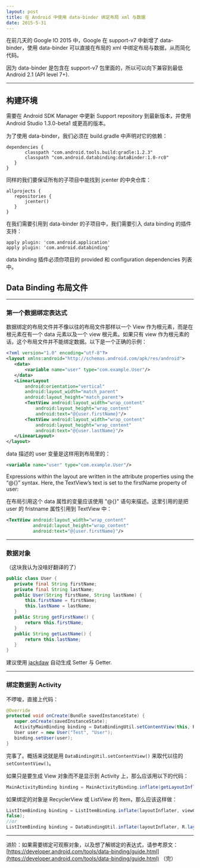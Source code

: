 ```yaml
---
layout: post
title: 在 Android 中使用 data-binder 绑定布局 xml 与数据
date: 2015-5-31
---
```



在前几天的 Google IO 2015 中，Google 在 support-v7 中新增了 data-binder，使用 data-binder 可以直接在布局的 xml 中绑定布局与数据，从而简化代码。

因为 data-binder 是包含在 support-v7 包里面的，所以可以向下兼容到最低 Android 2.1 (API level 7+).

---

## 构建环境

需要在 Android SDK Manager 中更新 Support repository 到最新版本，并使用 Android Studio 1.3.0-beta1 或更高的版本。

为了使用 data-binder，我们必须在 build.gradle 中声明对它的依赖：

```grovvy
dependencies {
       classpath "com.android.tools.build:gradle:1.2.3"
       classpath "com.android.databinding:dataBinder:1.0-rc0"
   }
}
```

同样的我们要保证所有的子项目中能找到 jcenter 的中央仓库：

```grovvy
allprojects {
   repositories {
       jcenter()
   }
}
```

在我们需要引用到 data-binder 的子项目中，我们需要引入 data binding 的插件支持：

```grovvy
apply plugin: 'com.android.application'
apply plugin: 'com.android.databinding'
```

data binding 插件必须你项目的 provided 和 configuration dependencies 列表中。

## Data Binding 布局文件
---

### 第一个数据绑定表达式


数据绑定的布局文件并不像以往的布局文件那样以一个 View 作为根元素，而是在根元素在有一个 data 元素以及一个 view 根元素。如果只有 view 作为根元素的话，这个布局文件并不能绑定数据。以下是一个正确的示例：

```xml
<?xml version="1.0" encoding="utf-8"?>
<layout xmlns:android="http://schemas.android.com/apk/res/android">
   <data>
       <variable name="user" type="com.example.User"/>
   </data>
   <LinearLayout
       android:orientation="vertical"
       android:layout_width="match_parent"
       android:layout_height="match_parent">
       <TextView android:layout_width="wrap_content"
           android:layout_height="wrap_content"
           android:text="@{user.firstName}"/>
       <TextView android:layout_width="wrap_content"
           android:layout_height="wrap_content"
           android:text="@{user.lastName}"/>
   </LinearLayout>
</layout>
```

data 描述的 user 变量是这样用到布局里的：

```xml
<variable name="user" type="com.example.User"/>
```

Expressions within the layout are written in the attribute properties using the “@{}” syntax. Here, the TextView’s text is set to the firstName property of user:

在布局引用这个 data 属性的变量应该使用 "@{}" 语句来描述。这里引用的是把 user 的 fristname 属性引用到 TextView 中：

```xml
<TextView android:layout_width="wrap_content"
          android:layout_height="wrap_content"
          android:text="@{user.firstName}"/>
```

---

### 数据对象

（这块我认为没啥好翻译的了）

```java
public class User {
   private final String firstName;
   private final String lastName;
   public User(String firstName, String lastName) {
       this.firstName = firstName;
       this.lastName = lastName;
   }
   public String getFirstName() {
       return this.firstName;
   }
   public String getLastName() {
       return this.lastName;
   }
}
```

建议使用 [jackdaw](https://github.com/vbauer/jackdaw) 自动生成 Setter 与 Getter.

---

### 绑定数据到 Activity

不啰唆，直接上代码：

```java
@Override
protected void onCreate(Bundle savedInstanceState) {
   super.onCreate(savedInstanceState);
   ActivityMainBinding binding = DataBindingUtil.setContentView(this, R.layout.main_activity);
   User user = new User("Test", "User");
   binding.setUser(user);
}
```

完事了。概括来说就是用 `DataBindingUtil.setContentView()` 来取代以往的 `setContentView()`。

如果只是要生成 View 对象而不是显示到 Activity 上，那么应该用以下的代码：

```java
MainActivityBinding binding = MainActivityBinding.inflate(getLayoutInflater());
```

如果绑定的对象是 RecyclerView 或 ListView 的 Item，那么应该这样做：

```java
ListItemBinding binding = ListItemBinding.inflate(layoutInflater, viewGroup,
false);
//or
ListItemBinding binding = DataBindingUtil.inflate(layoutInflater, R.layout.list_item, viewGroup, false);
```

---
进阶：如果需要绑定可观察对象，以及想了解绑定的表达式，请参考原文：
[https://developer.android.com/tools/data-binding/guide.html](https://developer.android.com/tools/data-binding/guide.html)
（完）
